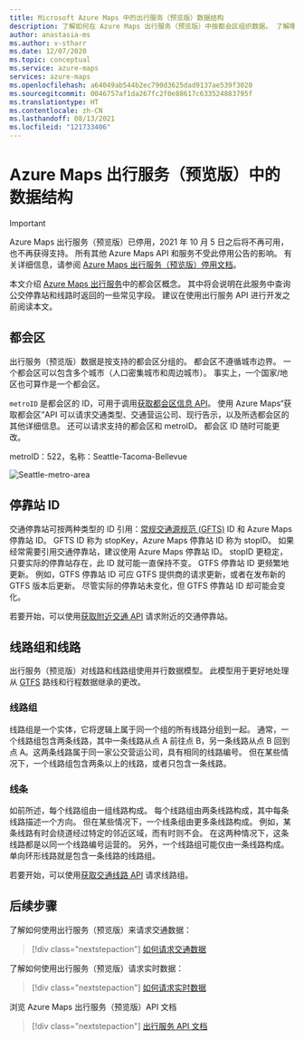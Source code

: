 ```yaml
---
title: Microsoft Azure Maps 中的出行服务（预览版）数据结构
description: 了解如何在 Azure Maps 出行服务（预览版）中按都会区组织数据。 了解哪些字段存储有关公交停靠站和线路的信息。
author: anastasia-ms
ms.author: v-stharr
ms.date: 12/07/2020
ms.topic: conceptual
ms.service: azure-maps
services: azure-maps
ms.openlocfilehash: a64049ab544b2ec790d3625dad9137ae539f3020
ms.sourcegitcommit: 0046757af1da267fc2f0e88617c633524883795f
ms.translationtype: HT
ms.contentlocale: zh-CN
ms.lasthandoff: 08/13/2021
ms.locfileid: "121733406"
---
```

# <a name="data-structures-in-azure-maps-mobility-services-preview"></a>Azure Maps 出行服务（预览版）中的数据结构 

> [!IMPORTANT]
> Azure Maps 出行服务（预览版）已停用，2021 年 10 月 5 日之后将不再可用，也不再获得支持。 所有其他 Azure Maps API 和服务不受此停用公告的影响。
> 有关详细信息，请参阅 [Azure Maps 出行服务（预览版）停用文档](https://azure.microsoft.com/updates/azure-maps-mobility-services-preview-retirement/)。

本文介绍 [Azure Maps 出行服务](/rest/api/maps/mobility)中的都会区概念。 其中将会说明在此服务中查询公交停靠站和线路时返回的一些常见字段。 建议在使用出行服务 API 进行开发之前阅读本文。

## <a name="metro-area"></a>都会区

出行服务（预览版）数据是按支持的都会区分组的。 都会区不遵循城市边界。 一个都会区可以包含多个城市（人口密集城市和周边城市）。 事实上，一个国家/地区也可算作是一个都会区。 

`metroID` 是都会区的 ID，可用于调用[获取都会区信息 API](/rest/api/maps/mobility/getmetroareainfopreview)。 使用 Azure Maps“获取都会区”API 可以请求交通类型、交通营运公司、现行告示，以及所选都会区的其他详细信息。 还可以请求支持的都会区和 metroID。 都会区 ID 随时可能更改。

metroID：522，名称：Seattle-Tacoma-Bellevue 

![Seattle-metro-area](./media/mobility-service-data-structure/seattle-metro.png)

## <a name="stop-ids"></a>停靠站 ID

交通停靠站可按两种类型的 ID 引用：[常规交通源规范 (GFTS)](http://gtfs.org/) ID 和 Azure Maps 停靠站 ID。 GFTS ID 称为 stopKey，Azure Maps 停靠站 ID 称为 stopID。 如果经常需要引用交通停靠站，建议使用 Azure Maps 停靠站 ID。 stopID 更稳定，只要实际的停靠站存在，此 ID 就可能一直保持不变。 GTFS 停靠站 ID 更频繁地更新。 例如，GTFS 停靠站 ID 可应 GTFS 提供商的请求更新，或者在发布新的 GTFS 版本后更新。 尽管实际的停靠站未变化，但 GTFS 停靠站 ID 却可能会变化。

若要开始，可以使用[获取附近交通 API](/rest/api/maps/mobility/getnearbytransitpreview) 请求附近的交通停靠站。

## <a name="line-groups-and-lines"></a>线路组和线路

出行服务（预览版）对线路和线路组使用并行数据模型。 此模型用于更好地处理从 [GTFS](http://gtfs.org/) 路线和行程数据继承的更改。


### <a name="line-groups"></a>线路组

线路组是一个实体，它将逻辑上属于同一个组的所有线路分组到一起。 通常，一个线路组包含两条线路，其中一条线路从点 A 前往点 B，另一条线路从点 B 回到点 A。这两条线路属于同一家公交营运公司，具有相同的线路编号。 但在某些情况下，一个线路组包含两条以上的线路，或者只包含一条线路。


### <a name="lines"></a>线条

如前所述，每个线路组由一组线路构成。 每个线路组由两条线路构成，其中每条线路描述一个方向。  但在某些情况下，一个线条组由更多条线路构成。 例如，某条线路有时会绕道经过特定的邻近区域，而有时则不会。 在这两种情况下，这条线路都是以同一个线路编号运营的。 另外，一个线路组可能仅由一条线路构成。 单向环形线路就是包含一条线路的线路组。

若要开始，可以使用[获取交通线路 API](/rest/api/maps/mobility/gettransitlineinfopreview) 请求线路组。


## <a name="next-steps"></a>后续步骤

了解如何使用出行服务（预览版）来请求交通数据：

> [!div class="nextstepaction"]
> [如何请求交通数据](how-to-request-transit-data.md)

了解如何使用出行服务（预览版）请求实时数据：

> [!div class="nextstepaction"]
> [如何请求实时数据](how-to-request-real-time-data.md)

浏览 Azure Maps 出行服务（预览版）API 文档

> [!div class="nextstepaction"]
> [出行服务 API 文档](/rest/api/maps/mobility)